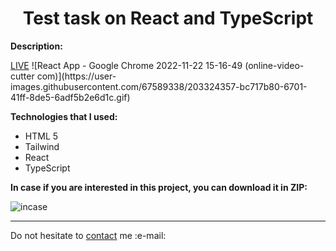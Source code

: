 <h1 align = "center">Test task on React and TypeScript</h1>
<p><b>Description: </b></p> 
<a href = "https://vladyslavos.github.io/Test_Task/">LIVE</a>
![React App - Google Chrome 2022-11-22 15-16-49 (online-video-cutter com)](https://user-images.githubusercontent.com/67589338/203324357-bc717b80-6701-41ff-8de5-6adf5b2e6d1c.gif)

<b>Technologies that I used:</b>

<ul>
  <li>HTML 5</li>
  <li>Tailwind</li>
  <li>React</li>
  <li>TypeScript</li>
</ul>

<b>In case if you are interested in this project, you can download it in ZIP:</b>

![incase](https://user-images.githubusercontent.com/67589338/126912295-1e69ace5-af2d-4a8c-96a9-41aa909c8c43.png)

<hr>

<p>Do not hesitate to <a href="mailto:vladyslawork@gmail.com">contact</a> me :e-mail:</p>
